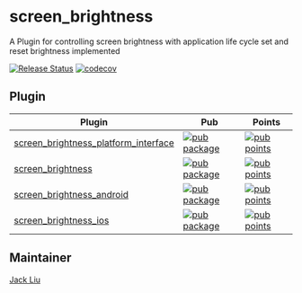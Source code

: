 # screen_brightness

A Plugin for controlling screen brightness with application life cycle set and reset brightness implemented

[![Release Status](https://github.com/aaassseee/screen_brightness/actions/workflows/screen_brightness.yml/badge.svg)](https://github.com/aaassseee/screen_brightness/actions/workflows/screen_brightness.yml)
[![codecov](https://codecov.io/gh/aaassseee/screen_brightness/branch/master/graph/badge.svg?token=M6U0LQZ8SG)](https://codecov.io/gh/aaassseee/screen_brightness)

## Plugin

| Plugin                                                                         | Pub                                                                                                                                                             | Points                                                                                                                                                     |
|--------------------------------------------------------------------------------|-----------------------------------------------------------------------------------------------------------------------------------------------------------------|------------------------------------------------------------------------------------------------------------------------------------------------------------|
| [screen_brightness_platform_interface](./screen_brightness_platform_interface) | [![pub package](https://img.shields.io/pub/v/screen_brightness_platform_interface.svg)](https://pub.dartlang.org/packages/screen_brightness_platform_interface) | [![pub points](https://badges.bar/screen_brightness_platform_interface/pub%20points)](https://pub.dev/packages/screen_brightness_platform_interface/score) |
| [screen_brightness](./screen_brightness)                                       | [![pub package](https://img.shields.io/pub/v/screen_brightness.svg)](https://pub.dartlang.org/packages/screen_brightness)                                       | [![pub points](https://badges.bar/screen_brightness/pub%20points)](https://pub.dev/packages/screen_brightness/score)                                       |
| [screen_brightness_android](./screen_brightness_android)                       | [![pub package](https://img.shields.io/pub/v/screen_brightness_android.svg)](https://pub.dartlang.org/packages/screen_brightness_android)                       | [![pub points](https://badges.bar/screen_brightness_android/pub%20points)](https://pub.dev/packages/screen_brightness_android/score)                       |
| [screen_brightness_ios](./screen_brightness_ios)                               | [![pub package](https://img.shields.io/pub/v/screen_brightness_ios.svg)](https://pub.dartlang.org/packages/screen_brightness_ios)                               | [![pub points](https://badges.bar/screen_brightness_ios/pub%20points)](https://pub.dev/packages/screen_brightness_ios/score)                               |

## Maintainer

[Jack Liu](https://github.com/aaassseee)